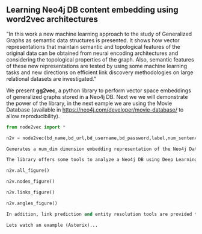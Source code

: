 ## Learning Neo4j DB content embedding using word2vec architectures

"In this work a new machine learning approach to the study of Generalized Graphs as semantic data structures is presented. It shows how vector representations that maintain semantic and topological features of the original data can be obtained from neural encoding architectures and considering the topological properties of the graph. Also, semantic features of these new representations are tested by using some machine learning tasks and new directions on efficient link discovery methodologies on large relational datasets are investigated."

We present **gg2vec**, a python library to perform vector space embeddings of generalized graphs stored in a Neo4j DB. Next we we will demonstrate the power of the library, in the next eample we are using the Movie Database (available in https://neo4j.com/developer/movie-database/ to allow reproducibility). 



```python
from node2vec import *

n2v = node2vec(bd_name,bd_url,bd_username,bd_password,label,num_sentences,num_dim,windows_size,mode)

Generates a num_dim dimension embedding representation of the Neo4j Database located in bd_url. This method trains a neural network with pairs word-context (w,C) where w is a node and C is a window of his context (properties and neighbours). The last parameter "mode" can be "normal" or "degree". Normal mode generates random (w,C) pairs. Degree mode generates (w,C) where the probability to generate a pair (w,C) is proportionally to degree of node w.

The library offers some tools to analyze a Neo4j DB using Deep Learning. 

n2v.all_figure()

n2v.nodes_figure()

n2v.links_figure()

n2v.angles_figure()

In addition, link prediction and entity resolution tools are provided too by node2vec library.

Lets watch an example (Asterix)...
